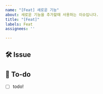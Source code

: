 ```yaml
---
name: "[Feat] 새로운 기능"
about: 새로운 기능을 추가할때 사용하는 이슈입니다.
title: "[Feat]"
labels: Feat
assignees: ''

---
```


## 🛠 Issue

<!-- 이슈에 대해 설명해주세요 -->

## 📝 To-do

<!-- 진행할 작업에 대해 적어주세요 -->

- [ ] todo!
